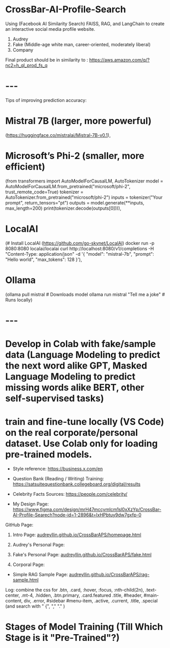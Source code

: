 # CrossBar-AI-Profile-Search

Using (Facebook AI Similarity Search) FAISS, RAG, and LangChain to create an interactive social media profile website.

1. Audrey
2. Fake (Middle-age white man, career-oriented, moderately liberal)
3. Company

Final product should be in similarity to : https://aws.amazon.com/q/?nc2=h_ql_prod_fs_q

# ---
Tips of improving prediction accuracy: 

# Mistral 7B (larger, more powerful)
(https://huggingface.co/mistralai/Mistral-7B-v0.1), 

# Microsoft’s Phi-2 (smaller, more efficient)
(from transformers import AutoModelForCausalLM, AutoTokenizer
model = AutoModelForCausalLM.from_pretrained("microsoft/phi-2", trust_remote_code=True)
tokenizer = AutoTokenizer.from_pretrained("microsoft/phi-2")
inputs = tokenizer("Your prompt", return_tensors="pt")
outputs = model.generate(**inputs, max_length=200)
print(tokenizer.decode(outputs[0]))), 

# LocalAI 
(# Install LocalAI (https://github.com/go-skynet/LocalAI)
docker run -p 8080:8080 localai/localai
curl http://localhost:8080/v1/completions -H "Content-Type: application/json" -d '{
  "model": "mistral-7b",
  "prompt": "Hello world",
  "max_tokens": 128
}'), 

# Ollama 
(ollama pull mistral  # Downloads model
ollama run mistral "Tell me a joke"  # Runs locally)

# ---
# Develop in Colab with fake/sample data (Language Modeling to predict the next word alike GPT, Masked Language Modeling to predict missing words alike BERT, other self-supervised tasks)

# train and fine-tune locally (VS Code) on the real corporate/personal dataset. Use Colab only for loading pre-trained models.

* Style reference: https://business.x.com/en

* Question Bank (Reading / Writing) Training: https://satsuitequestionbank.collegeboard.org/digital/results

* Celebrity Facts Sources: https://people.com/celebrity/

* My Design Page: https://www.figma.com/design/mrH47mccymIcm1sl0xXzYp/CrossBar-AI-Profile-Searech?node-id=1-2896&t=IxHPbtuy9dw7gxfp-0

GitHub Page:
1. Intro Page: [audreyllin.github.io/CrossBarAPS/homepage.html](https://audreyllin.github.io/CrossBarAPS/homepage.html)

2. Audrey's Personal Page:

3. Fake's Personal Page: [audreyllin.github.io/CrossBarAPS/fake.html](https://audreyllin.github.io/CrossBarAPS/fake.html)

4. Corporal Page:

* Simple RAG Sample Page: [audreyllin.github.io/CrossBarAPS/rag-sample.html](https://audreyllin.github.io/CrossBarAPS/rag-sample.html)

Log: combine the css for .btn, .card, :hover, :focus, :nth-child(2n), .text-center, .mt-4, .hidden, .btn.primary, .card.featured .title, #header, #main-content, div, .error, #sidebar #menu-item, .active, .current, .title, .special
(and search with " {", "," "." )

# Stages of Model Training (Till Which Stage is it "Pre-Trained"?)
